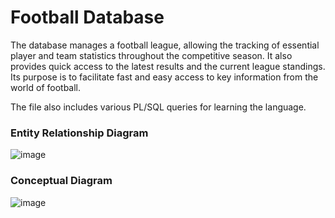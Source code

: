 # Football Database
The database manages a football league, allowing the tracking of essential player and team statistics throughout the competitive season. It also provides quick access to the latest results and the current league standings. Its purpose is to facilitate fast and easy access to key information from the world of football.

The file also includes various PL/SQL queries for learning the language.

### Entity Relationship Diagram
![image](https://i.imgur.com/gAOUvzd.png)

### Conceptual Diagram

![image](https://i.imgur.com/mvdKz3v.png)
